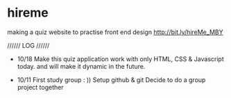 # hireme

making a quiz website to practise front end design
http://bit.ly/hireMe_MBY 

////// LOG //////  
- 10/18 
Make this quiz application work with only HTML, CSS & Javascript today.
and will make it dynamic in the future.


- 10/11
First study group : )) 
Setup github & git
Decide to do a group project together